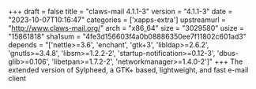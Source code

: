 +++
draft = false
title = "claws-mail 4.1.1-3"
version = "4.1.1-3"
date = "2023-10-07T10:16:47"
categories = ['xapps-extra']
upstreamurl = "http://www.claws-mail.org/"
arch = "x86_64"
size = "3029580"
usize = "15861818"
sha1sum = "4fe3d156603f4a0b08886350ee7f11802c601ad3"
depends = "['nettle>=3.6', 'enchant', 'gtk+3', 'libldap>=2.6.2', 'gnutls>=3.4.8', 'libsm>=1.2.2-2', 'startup-notification>=0.12-3', 'dbus-glib>=0.106', 'libetpan>=1.7.2-2', 'networkmanager>=1.4.0-2']"
+++
The extended version of Sylpheed, a GTK+ based, lightweight, and fast e-mail client